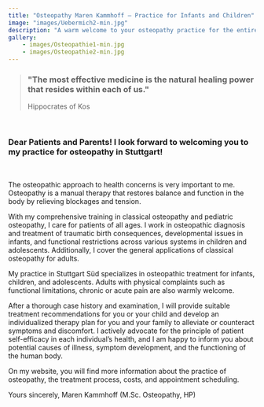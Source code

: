 ```yaml
---
title: "Osteopathy Maren Kammhoff – Practice for Infants and Children"
image: "images/Uebermich2-min.jpg"
description: "A warm welcome to your osteopathy practice for the entire family in Stuttgart! Specializing in infants, children, and women before and after childbirth."
gallery:
    - images/Osteopathie1-min.jpg
    - images/Osteopathie2-min.jpg
---
```

  
> ### "The most effective medicine is the natural healing power that resides within each of us."
>Hippocrates of Kos 
<br>  
  
### Dear Patients and Parents! I look forward to welcoming you to my practice for osteopathy in Stuttgart!
<br>

The osteopathic approach to health concerns is very important to me. Osteopathy is a manual therapy that restores balance and function in the body by relieving blockages and tension.

With my comprehensive training in classical osteopathy and pediatric osteopathy, I care for patients of all ages. I work in osteopathic diagnosis and treatment of traumatic birth consequences, developmental issues in infants, and functional restrictions across various systems in children and adolescents. Additionally, I cover the general applications of classical osteopathy for adults.

My practice in Stuttgart Süd specializes in osteopathic treatment for infants, children, and adolescents. Adults with physical complaints such as functional limitations, chronic or acute pain are also warmly welcome.

After a thorough case history and examination, I will provide suitable treatment recommendations for you or your child and develop an individualized therapy plan for you and your family to alleviate or counteract symptoms and discomfort. I actively advocate for the principle of patient self-efficacy in each individual’s health, and I am happy to inform you about potential causes of illness, symptom development, and the functioning of the human body.

On my website, you will find more information about the practice of osteopathy, the treatment process, costs, and appointment scheduling.

Yours sincerely,
Maren Kammhoff (M.Sc. Osteopathy, HP)
